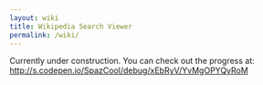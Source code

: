 ```yaml
---
layout: wiki
title: Wikipedia Search Viewer
permalink: /wiki/
---
```

Currently under construction. You can check out the progress at: http://s.codepen.io/SpazCool/debug/xEbRyV/YvMgOPYQyRoM
